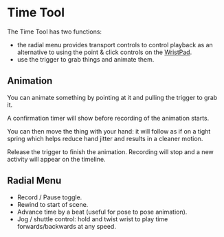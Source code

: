 # Time Tool

The Time Tool has two functions:&#x20;

* the radial menu provides transport controls to control playback as an alternative to using the point & click controls on the [WristPad](../wristpad.md).
* use the trigger to grab things and animate them.

## Animation

You can animate something by pointing at it and pulling the trigger to grab it.&#x20;

A confirmation timer will show before recording of the animation starts.

You can then move the thing with your hand: it will follow as if on a tight spring which helps reduce hand jitter and results in a cleaner motion.

Release the trigger to finish the animation. Recording will stop and a new activity will appear on the timeline.

## Radial Menu

* Record / Pause toggle.
* Rewind to start of scene.
* Advance time by a beat (useful for pose to pose animation).
* Jog / shuttle control: hold and twist wrist to play time forwards/backwards at any speed.

